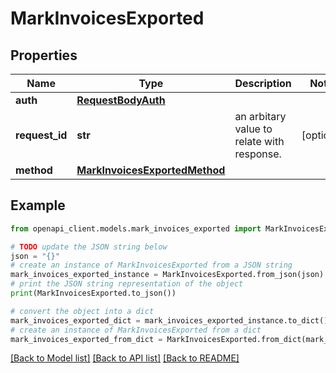 # MarkInvoicesExported


## Properties

Name | Type | Description | Notes
------------ | ------------- | ------------- | -------------
**auth** | [**RequestBodyAuth**](RequestBodyAuth.md) |  | 
**request_id** | **str** | an arbitary value to relate with response. | [optional] 
**method** | [**MarkInvoicesExportedMethod**](MarkInvoicesExportedMethod.md) |  | 

## Example

```python
from openapi_client.models.mark_invoices_exported import MarkInvoicesExported

# TODO update the JSON string below
json = "{}"
# create an instance of MarkInvoicesExported from a JSON string
mark_invoices_exported_instance = MarkInvoicesExported.from_json(json)
# print the JSON string representation of the object
print(MarkInvoicesExported.to_json())

# convert the object into a dict
mark_invoices_exported_dict = mark_invoices_exported_instance.to_dict()
# create an instance of MarkInvoicesExported from a dict
mark_invoices_exported_from_dict = MarkInvoicesExported.from_dict(mark_invoices_exported_dict)
```
[[Back to Model list]](../README.md#documentation-for-models) [[Back to API list]](../README.md#documentation-for-api-endpoints) [[Back to README]](../README.md)


